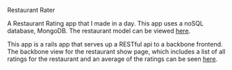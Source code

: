 Restaurant Rater

A Restaurant Rating app that I made in a day. This app uses a noSQL database, MongoDB. The restaurant model can be viewed [here](app/models/restaurant.rb).

This app is a rails app that serves up a RESTful api to a backbone frontend. The backbone view for the restaurant show page, which includes a list of all ratings for the restaurant and an average of the ratings can be seen [here](app/assets/javascripts/views/restaurant_show.js). 
